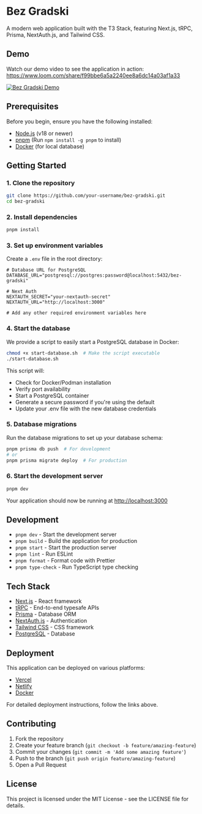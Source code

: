 # Bez Gradski

A modern web application built with the T3 Stack, featuring Next.js, tRPC, Prisma, NextAuth.js, and Tailwind CSS.

## Demo

Watch our demo video to see the application in action:
https://www.loom.com/share/f99bbe6a5a2240ee8a6dc14a03af1a33

[![Bez Gradski Demo](https://cdn.loom.com/sessions/thumbnails/f99bbe6a5a2240ee8a6dc14a03af1a33-with-play.gif)](https://www.loom.com/share/f99bbe6a5a2240ee8a6dc14a03af1a33)

## Prerequisites

Before you begin, ensure you have the following installed:

- [Node.js](https://nodejs.org/) (v18 or newer)
- [pnpm](https://pnpm.io/) (Run `npm install -g pnpm` to install)
- [Docker](https://www.docker.com/) (for local database)

## Getting Started

### 1. Clone the repository

```bash
git clone https://github.com/your-username/bez-gradski.git
cd bez-gradski
```

### 2. Install dependencies

```bash
pnpm install
```

### 3. Set up environment variables

Create a `.env` file in the root directory:

```env
# Database URL for PostgreSQL
DATABASE_URL="postgresql://postgres:password@localhost:5432/bez-gradski"

# Next Auth
NEXTAUTH_SECRET="your-nextauth-secret"
NEXTAUTH_URL="http://localhost:3000"

# Add any other required environment variables here
```

### 4. Start the database

We provide a script to easily start a PostgreSQL database in Docker:

```bash
chmod +x start-database.sh  # Make the script executable
./start-database.sh
```

This script will:

- Check for Docker/Podman installation
- Verify port availability
- Start a PostgreSQL container
- Generate a secure password if you're using the default
- Update your .env file with the new database credentials

### 5. Database migrations

Run the database migrations to set up your database schema:

```bash
pnpm prisma db push  # For development
# or
pnpm prisma migrate deploy  # For production
```

### 6. Start the development server

```bash
pnpm dev
```

Your application should now be running at [http://localhost:3000](http://localhost:3000)

## Development

- `pnpm dev` - Start the development server
- `pnpm build` - Build the application for production
- `pnpm start` - Start the production server
- `pnpm lint` - Run ESLint
- `pnpm format` - Format code with Prettier
- `pnpm type-check` - Run TypeScript type checking

## Tech Stack

- [Next.js](https://nextjs.org) - React framework
- [tRPC](https://trpc.io) - End-to-end typesafe APIs
- [Prisma](https://prisma.io) - Database ORM
- [NextAuth.js](https://next-auth.js.org) - Authentication
- [Tailwind CSS](https://tailwindcss.com) - CSS framework
- [PostgreSQL](https://www.postgresql.org/) - Database

## Deployment

This application can be deployed on various platforms:

- [Vercel](https://create.t3.gg/en/deployment/vercel)
- [Netlify](https://create.t3.gg/en/deployment/netlify)
- [Docker](https://create.t3.gg/en/deployment/docker)

For detailed deployment instructions, follow the links above.

## Contributing

1. Fork the repository
2. Create your feature branch (`git checkout -b feature/amazing-feature`)
3. Commit your changes (`git commit -m 'Add some amazing feature'`)
4. Push to the branch (`git push origin feature/amazing-feature`)
5. Open a Pull Request

## License

This project is licensed under the MIT License - see the LICENSE file for details.
